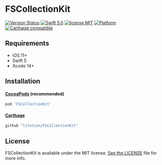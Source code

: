 # FSCollectionKit

[![Version Status](https://img.shields.io/cocoapods/v/FSCollectionKit.svg)](https://cocoapods.org/pods/FSCollectionKit)
[![Swift 5.0](https://img.shields.io/badge/Swift-5.0-orange.svg?style=flat)](https://developer.apple.com/swift/)
[![license MIT](https://img.shields.io/cocoapods/l/FSCollectionKit.svg)](https://github.com/lifution/FSCollectionKit/blob/master/LICENSE)
[![Platform](https://img.shields.io/cocoapods/p/FSCollectionKit.svg)](https://github.com/lifution/FSCollectionKit/blob/master/README.md)
[![Carthage compatible](https://img.shields.io/badge/Carthage-compatible-4BC51D.svg?style=flat)](https://github.com/Carthage/Carthage)

## Requirements

* iOS 11+
* Swift 5
* Xcode 14+

## Installation

#### [CocoaPods](http://cocoapods.org) (recommended)

```ruby
pod 'FSCollectionKit'
```

#### [Carthage](https://github.com/Carthage/Carthage)

````bash
github "lifution/FSCollectionKit"
````

## License

FSCollectionKit is available under the MIT license. [See the LICENSE](https://github.com/lifution/FSCollectionKit/blob/master/LICENSE) file for more info.
